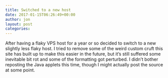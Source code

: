 ```yaml
---
title: Switched to a new host
date: 2017-01-15T06:26:49+00:00
author: jon
layout: post
categories:
---
```

After having a flaky VPS host for a year or so decided to switch to a new slightly less flaky host. I tried to remove some of the weird custom cruft this site has built up to make this easier in the future, but it&#8217;s still suffered some inevitable bit rot and some of the formatting got perturbed. I didn&#8217;t bother reposting the Java applets this time, though I might actually post the source at some point.